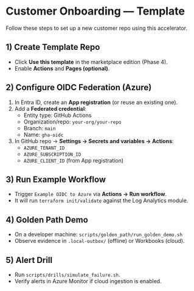 # Customer Onboarding — Template

Follow these steps to set up a new customer repo using this accelerator.

## 1) Create Template Repo
- Click **Use this template** in the marketplace edition (Phase 4).
- Enable **Actions** and **Pages (optional)**.

## 2) Configure OIDC Federation (Azure)
1. In Entra ID, create an **App registration** (or reuse an existing one).
2. Add a **Federated credential**:
   - Entity type: GitHub Actions
   - Organization/repo: `your-org/your-repo`
   - Branch: `main`
   - Name: `gha-oidc`
3. In GitHub repo → **Settings → Secrets and variables → Actions**:
   - `AZURE_TENANT_ID`
   - `AZURE_SUBSCRIPTION_ID`
   - `AZURE_CLIENT_ID` (from App registration)

## 3) Run Example Workflow
- Trigger `Example OIDC to Azure` via **Actions → Run workflow**.
- It will run `terraform init/validate` against the Log Analytics module.

## 4) Golden Path Demo
- On a developer machine: `scripts/golden_path/run_golden_demo.sh`
- Observe evidence in `.local-outbox/` (offline) or Workbooks (cloud).

## 5) Alert Drill
- Run `scripts/drills/simulate_failure.sh`.
- Verify alerts in Azure Monitor if cloud ingestion is enabled.
